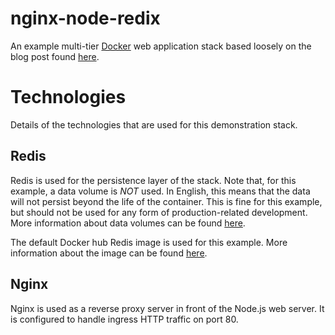 # nginx-node-redix

An example multi-tier [Docker](https://www.docker.com/) web application stack based loosely on the blog post found [here](http://anandmanisankar.com/posts/docker-container-nginx-node-redis-example/).

# Technologies

Details of the technologies that are used for this demonstration stack.

## Redis

Redis is used for the persistence layer of the stack. Note that, for this example, a data volume is *NOT* used. In English, this means that the data will not persist beyond the life of the container. This is fine for this example, but should not be used for any form of production-related development. More information about data volumes can be found [here](https://docs.docker.com/engine/userguide/dockervolumes/).

The default Docker hub Redis image is used for this example. More information about the image can be found [here](https://hub.docker.com/_/redis/).
  
## Nginx
  
  Nginx is used as a reverse proxy server in front of the Node.js web server. It is configured to handle ingress HTTP traffic on port 80.